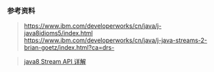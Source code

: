 
### 参考资料
> https://www.ibm.com/developerworks/cn/java/j-java8idioms5/index.html
> https://www.ibm.com/developerworks/cn/java/j-java-streams-2-brian-goetz/index.html?ca=drs-

> [java8 Stream API 详解](https://www.ibm.com/developerworks/cn/java/j-lo-java8streamapi/index.html)
